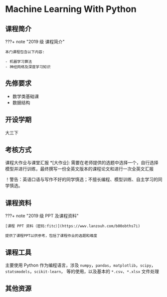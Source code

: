 # Machine Learning With Python

## 课程简介

???+ note "2019 级 课程简介"

    本门课程包含以下内容:

    - 机器学习算法
    - 神经网络及深度学习知识

## 先修要求

- 数学类基础课
- 数据结构

## 开设学期

大三下

## 考核方式

课程大作业与课堂汇报
*[大作业]: 需要在老师提供的选题中选择一个，自行选择模型并进行训练，最终撰写一份全英文版本的课程论文和进行一次全英文汇报

！警告：英语口语与写作不好的同学慎选；不擅长编程、模型训练、自主学习的同学慎选。

## 课程资料

???+ note "2019 级 PPT 及课程资料"

    [课程 PPT 资料（密码:fitc）](https://wwv.lanzouh.com/b00obths7i)
    
    提供了课程PPT以供参考，包括了课程作业的选题和难度


## 课程工具

主要使用 Python 作为编程语言，涉及 `numpy`，`pandas`，`matplotlib`，`scipy`，`statsmodels`，`scikit-learn`， 等的使用，以及基本的 `*.csv`、`*.xlsx` 文件处理


## 其他资源

